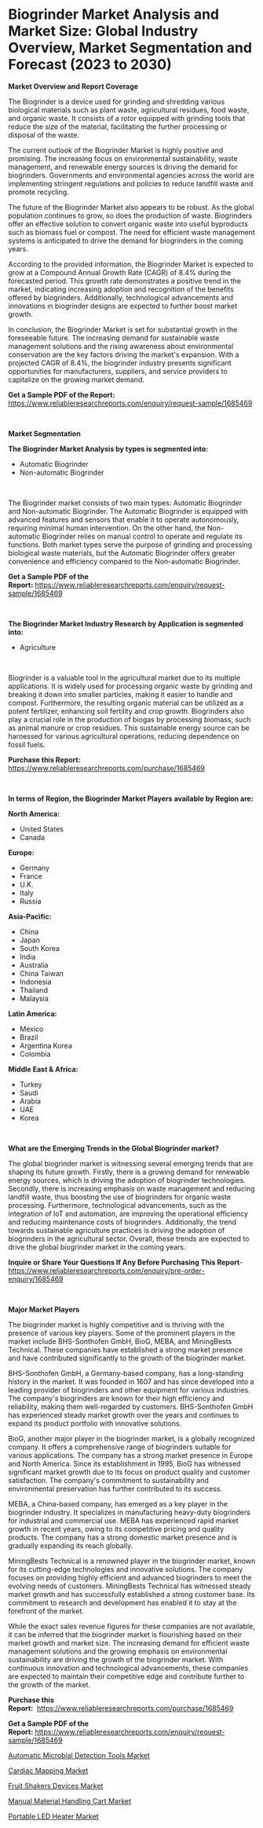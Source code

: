 <p><h1>Biogrinder Market Analysis and Market Size: Global Industry Overview, Market Segmentation and Forecast (2023 to 2030)</h1></p><p><strong>Market Overview and Report Coverage</strong></p>
<p><p>The Biogrinder is a device used for grinding and shredding various biological materials such as plant waste, agricultural residues, food waste, and organic waste. It consists of a rotor equipped with grinding tools that reduce the size of the material, facilitating the further processing or disposal of the waste.</p><p>The current outlook of the Biogrinder Market is highly positive and promising. The increasing focus on environmental sustainability, waste management, and renewable energy sources is driving the demand for biogrinders. Governments and environmental agencies across the world are implementing stringent regulations and policies to reduce landfill waste and promote recycling.</p><p>The future of the Biogrinder Market also appears to be robust. As the global population continues to grow, so does the production of waste. Biogrinders offer an effective solution to convert organic waste into useful byproducts such as biomass fuel or compost. The need for efficient waste management systems is anticipated to drive the demand for biogrinders in the coming years.</p><p>According to the provided information, the Biogrinder Market is expected to grow at a Compound Annual Growth Rate (CAGR) of 8.4% during the forecasted period. This growth rate demonstrates a positive trend in the market, indicating increasing adoption and recognition of the benefits offered by biogrinders. Additionally, technological advancements and innovations in biogrinder designs are expected to further boost market growth.</p><p>In conclusion, the Biogrinder Market is set for substantial growth in the foreseeable future. The increasing demand for sustainable waste management solutions and the rising awareness about environmental conservation are the key factors driving the market's expansion. With a projected CAGR of 8.4%, the biogrinder industry presents significant opportunities for manufacturers, suppliers, and service providers to capitalize on the growing market demand.</p></p>
<p><strong>Get a Sample PDF of the Report:</strong> <a href="https://www.reliableresearchreports.com/enquiry/request-sample/1685469">https://www.reliableresearchreports.com/enquiry/request-sample/1685469</a></p>
<p>&nbsp;</p>
<p><strong>Market Segmentation</strong></p>
<p><strong>The Biogrinder Market Analysis by types is segmented into:</strong></p>
<p><ul><li>Automatic Biogrinder</li><li>Non-automatic Biogrinder</li></ul></p>
<p>&nbsp;</p>
<p><p>The Biogrinder market consists of two main types: Automatic Biogrinder and Non-automatic Biogrinder. The Automatic Biogrinder is equipped with advanced features and sensors that enable it to operate autonomously, requiring minimal human intervention. On the other hand, the Non-automatic Biogrinder relies on manual control to operate and regulate its functions. Both market types serve the purpose of grinding and processing biological waste materials, but the Automatic Biogrinder offers greater convenience and efficiency compared to the Non-automatic Biogrinder.</p></p>
<p><strong>Get a Sample PDF of the Report:</strong>&nbsp;<a href="https://www.reliableresearchreports.com/enquiry/request-sample/1685469">https://www.reliableresearchreports.com/enquiry/request-sample/1685469</a></p>
<p>&nbsp;</p>
<p><strong>The Biogrinder Market Industry Research by Application is segmented into:</strong></p>
<p><ul><li>Agriculture</li></ul></p>
<p>&nbsp;</p>
<p><p>Biogrinder is a valuable tool in the agricultural market due to its multiple applications. It is widely used for processing organic waste by grinding and breaking it down into smaller particles, making it easier to handle and compost. Furthermore, the resulting organic material can be utilized as a potent fertilizer, enhancing soil fertility and crop growth. Biogrinders also play a crucial role in the production of biogas by processing biomass, such as animal manure or crop residues. This sustainable energy source can be harnessed for various agricultural operations, reducing dependence on fossil fuels.</p></p>
<p><strong>Purchase this Report:</strong>&nbsp; <a href="https://www.reliableresearchreports.com/purchase/1685469">https://www.reliableresearchreports.com/purchase/1685469</a></p>
<p>&nbsp;</p>
<p><strong>In terms of Region, the Biogrinder Market Players available by Region are:</strong></p>
<p>
    <p> <strong> North America: </strong>
        <ul>
            <li>United States</li>
            <li>Canada</li>
        </ul>
        </p> 
    <p> <strong> Europe: </strong>
        <ul>
            <li>Germany</li>
            <li>France</li>
            <li>U.K.</li>
            <li>Italy</li>
            <li>Russia</li>
        </ul>
        </p> 
    <p> <strong> Asia-Pacific: </strong>
        <ul>
            <li>China</li>
            <li>Japan</li>
            <li>South Korea</li>
            <li>India</li>
            <li>Australia</li>
            <li>China Taiwan</li>
            <li>Indonesia</li>
            <li>Thailand</li>
            <li>Malaysia</li>
        </ul>
        </p> 
    <p> <strong> Latin America: </strong>
        <ul>
            <li>Mexico</li>
            <li>Brazil</li>
            <li>Argentina Korea</li>
            <li>Colombia</li>
        </ul>
        </p> 
    <p> <strong> Middle East & Africa: </strong>
        <ul>
            <li>Turkey</li>
            <li>Saudi</li>
            <li>Arabia</li>
            <li>UAE</li>
            <li>Korea</li>
        </ul>
    </p>
    </p>
<p>&nbsp;</p>
<p><strong>What are the Emerging Trends in the Global Biogrinder market?</strong></p>
<p><p>The global biogrinder market is witnessing several emerging trends that are shaping its future growth. Firstly, there is a growing demand for renewable energy sources, which is driving the adoption of biogrinder technologies. Secondly, there is increasing emphasis on waste management and reducing landfill waste, thus boosting the use of biogrinders for organic waste processing. Furthermore, technological advancements, such as the integration of IoT and automation, are improving the operational efficiency and reducing maintenance costs of biogrinders. Additionally, the trend towards sustainable agriculture practices is driving the adoption of biogrinders in the agricultural sector. Overall, these trends are expected to drive the global biogrinder market in the coming years.</p></p>
<p><strong>Inquire or Share Your Questions If Any Before Purchasing This Report</strong>- <a href="https://www.reliableresearchreports.com/enquiry/pre-order-enquiry/1685469">https://www.reliableresearchreports.com/enquiry/pre-order-enquiry/1685469</a></p>
<p>&nbsp;</p>
<p><strong>Major Market Players</strong></p>
<p><p>The biogrinder market is highly competitive and is thriving with the presence of various key players. Some of the prominent players in the market include BHS-Sonthofen GmbH, BioG, MEBA, and MiningBests Technical. These companies have established a strong market presence and have contributed significantly to the growth of the biogrinder market.</p><p>BHS-Sonthofen GmbH, a Germany-based company, has a long-standing history in the market. It was founded in 1607 and has since developed into a leading provider of biogrinders and other equipment for various industries. The company's biogrinders are known for their high efficiency and reliability, making them well-regarded by customers. BHS-Sonthofen GmbH has experienced steady market growth over the years and continues to expand its product portfolio with innovative solutions.</p><p>BioG, another major player in the biogrinder market, is a globally recognized company. It offers a comprehensive range of biogrinders suitable for various applications. The company has a strong market presence in Europe and North America. Since its establishment in 1995, BioG has witnessed significant market growth due to its focus on product quality and customer satisfaction. The company's commitment to sustainability and environmental preservation has further contributed to its success.</p><p>MEBA, a China-based company, has emerged as a key player in the biogrinder industry. It specializes in manufacturing heavy-duty biogrinders for industrial and commercial use. MEBA has experienced rapid market growth in recent years, owing to its competitive pricing and quality products. The company has a strong domestic market presence and is gradually expanding its reach globally.</p><p>MiningBests Technical is a renowned player in the biogrinder market, known for its cutting-edge technologies and innovative solutions. The company focuses on providing highly efficient and advanced biogrinders to meet the evolving needs of customers. MiningBests Technical has witnessed steady market growth and has successfully established a strong customer base. Its commitment to research and development has enabled it to stay at the forefront of the market.</p><p>While the exact sales revenue figures for these companies are not available, it can be inferred that the biogrinder market is flourishing based on their market growth and market size. The increasing demand for efficient waste management solutions and the growing emphasis on environmental sustainability are driving the growth of the biogrinder market. With continuous innovation and technological advancements, these companies are expected to maintain their competitive edge and contribute further to the growth of the market.</p></p>
<p><strong>Purchase this Report:</strong>&nbsp;&nbsp;<a href="https://www.reliableresearchreports.com/purchase/1685469">https://www.reliableresearchreports.com/purchase/1685469</a></p>
<p></p>
<p><strong>Get a Sample PDF of the Report:</strong>&nbsp;<a href="https://www.reliableresearchreports.com/enquiry/request-sample/1685469">https://www.reliableresearchreports.com/enquiry/request-sample/1685469</a></p>
<p><p><a href="https://github.com/amonskiyk/Market-Research-Report-List-1/blob/main/automatic-microbial-detection-tools-market.md">Automatic Microbial Detection Tools Market</a></p><p><a href="https://medium.com/@madelynyost/cardiac-mapping-market-current-market-share-cagr-growth-projection-and-forecast-till-2030-d742ac1fd381">Cardiac Mapping Market</a></p><p><a href="https://github.com/JameTravis/Market-Research-Report-List-2/blob/main/fruit-shakers-devices-market.md">Fruit Shakers Devices Market</a></p><p><a href="https://www.linkedin.com/pulse/manual-material-handling-cart-market-share-amp-new-trends/">Manual Material Handling Cart Market</a></p><p><a href="https://www.linkedin.com/pulse/portable-led-heater-market-research-report-provides-thorough/">Portable LED Heater Market</a></p></p>